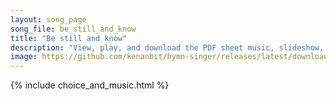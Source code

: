 ```yaml
---
layout: song_page
song_file: be_still_and_know
title: "Be still and know"
description: "View, play, and download the PDF sheet music, slideshow, and audio. Lyrics: Be still and know that I am God. Be still and know that I am God. Be still and know that I am God. ... english theist 4part chords"
image: https://github.com/kenanbit/hymn-singer/releases/latest/download/be_still_and_know-trad.png
---
```


{% include choice_and_music.html %}